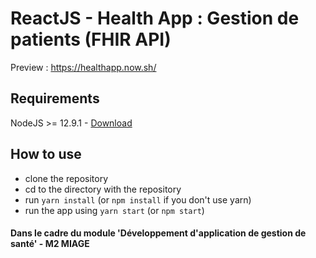 # ReactJS - Health App : Gestion de patients (FHIR API)
Preview : https://healthapp.now.sh/

## Requirements
NodeJS >= 12.9.1 - [Download](https://nodejs.org/en/download/)

## How to use
- clone the repository
- cd to the directory with the repository
- run `yarn install` (or `npm install` if you don't use yarn)
- run the app using `yarn start` (or `npm start`)

#### Dans le cadre du module 'Développement d'application de gestion de santé' - M2 MIAGE